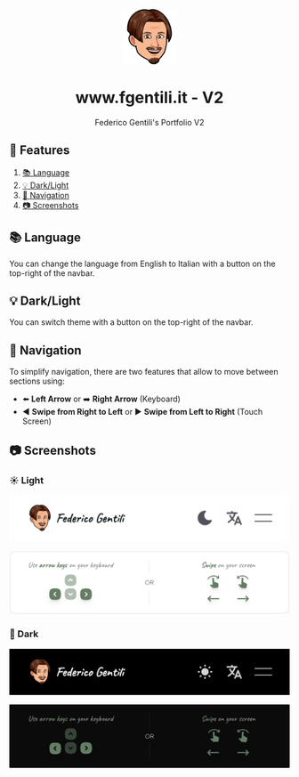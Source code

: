 <div align="center">
  <img alt="Logo" src="https://raw.githubusercontent.com/GentilOfficial/v2/main/public/icons/logo.png" width="100" />
</div>
<h1 align="center">www.fgentili.it - V2</h1>
<p align="center">Federico Gentili's Portfolio V2</p>

## 🔗 Features

1. [📚 Language](#-language)
2. [💡 Dark/Light](#-darklight)
3. [🧭 Navigation](#-navigation)
4. [📷 Screenshots](#-screenshots)

## 📚 Language

You can change the language from English to Italian with a button on the top-right of the navbar.

## 💡 Dark/Light

You can switch theme with a button on the top-right of the navbar.

## 🧭 Navigation

To simplify navigation, there are two features that allow to move between sections using:
- ⬅️ <b>Left Arrow</b> or ➡️ <b>Right Arrow</b> (Keyboard)
- ◀️ <b>Swipe from Right to Left</b> or ▶️ <b>Swipe from Left to Right</b> (Touch Screen)

## 📷 Screenshots

### ☀️ Light

![Light Navbar](https://raw.githubusercontent.com/GentilOfficial/v2/main/public/screenshots/lightNavbar.png)

![Light Navigation Card](https://raw.githubusercontent.com/GentilOfficial/v2/main/public/screenshots/lightNavigationCard.png)

### 🌙 Dark

![Dark Navbar](https://raw.githubusercontent.com/GentilOfficial/v2/main/public/screenshots/darkNavbar.png)  

![Dark Navigation Card](https://raw.githubusercontent.com/GentilOfficial/v2/main/public/screenshots/darkNavigationCard.png)

